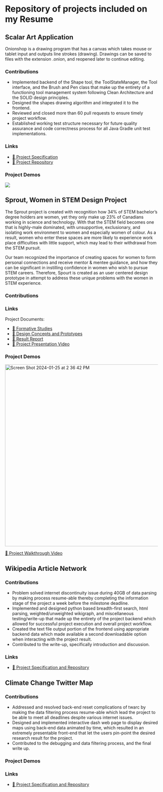 # Repository of projects included on my Resume

## Scalar Art Application
Onionshop is a drawing program that has a canvas which takes mouse or tablet input and outputs line strokes (drawing). Drawings can be saved to files with the extension .onion, and reopened later to continue editing.

### Contributions
* Implemented backend of the Shape tool, the ToolStateManager, the Tool interface, and the Brush and Pen class that make up the entirety of a functioning tool management system following Clean Architecture and the SOLID design principles.
* Designed the shapes drawing algorithm and integrated it to the frontend.
* Reviewed and closed more than 60 pull requests to ensure timely project workflow.
* Established working test structure necessary for future quality assurance and code correctness process for all Java Gradle unit test implementations.

### Links
* [🔗 Project Specification](https://github.com/CSC207-UofT/course-project-onion#the-onionshop)
* [🔗 Project Repository](https://github.com/CSC207-UofT/course-project-onion#the-onionshop)

### Project Demos
![](https://github.com/gnahzanit/resume_project_demos/assets/69278622/9e445c78-786b-48ed-8c77-7c35d9833eff)

## Sprout, Women in STEM Design Project
The Sprout project is created with recognition how 34% of STEM bachelor’s degree holders are women, yet they only make up 23% of Canadians working in science and technology. With that the STEM field becomes one that is highly-male dominated, with unsupportive, exclusionary, and isolating work environment to women and especially women of colour. As a result, women who enter these spaces are more likely to experience work place difficulties with little support, which may lead to their withdrawal from the STEM pursuit.

Our team recognized the importance of creating spaces for women to form personal connections and receive mentor & mentee guidance, and how they can be significant in instilling confidence in women who wish to pursue STEM careers. Therefore, Spourt is created as an user centered design prototype in attempt to address these unique problems with the women in STEM experience.

### Contributions


### Links
Project Documents:
* [🔗 Formative Studies](https://github.com/gnahzanit/resume_project_demos/blob/main/assets/A1_.Formative.Studies.pdf)
* [🔗 Design Concepts and Prototypes](https://github.com/gnahzanit/resume_project_demos/blob/main/assets/A2_.Design.Concepts.and.Prototypes.pdf)
* [🔗 Result Report](https://github.com/gnahzanit/resume_project_demos/blob/main/assets/A3.pdf)
* [🔗 Project Presentation Video](https://drive.google.com/file/d/13YlUO5ZmDePH3C12zm-smvmGgtnQ4yYD/view?usp=sharing)

### Project Demos

<img width="600" alt="Screen Shot 2024-01-25 at 2 36 42 PM" src="https://github.com/gnahzanit/resume_project_demos/assets/69278622/024f7a5a-e6fc-4904-bc23-12db244a049f">

[🔗 Project Walkthrough Video](https://drive.google.com/file/d/1lES5K8PlQXPHcxkmDB5bpK-ZjVtiThMO/view?usp=share_link)

## Wikipedia Article Network 

### Contributions
* Problem solved internet discontinuity issue during 40GB of data parsing by making process resume-able thereby completing the information stage of the project a week before the milestone deadline.
* Implemented and designed python based breadth-first search, html parsing, weighted/unweighted wikigraph, and miscellaneous testing/write-up that made up the entirety of the project backend which allowed for successful project execution and overall project workflow.
* Created the text file output portion of the frontend using appropriate backend data which made available a second downloadable option when interacting with the project result.
* Contributed to the write-up, specifically introduction and discussion.

### Links
* [🔗 Project Specification and Repository](https://github.com/faizahsayyid/wikipedia-article-network#wikipedia-article-network)

## Climate Change Twitter Map

### Contributions
* Addressed and resolved back-end reset complications of twarc by making the data filtering process resume-able which lead the project to be able to meet all deadlines despite various internet issues.
* Designed and implemented interactive dash web page to display desired maps using back-end data animated by time, which resulted in an extremely presentable front-end that let the users pin-point the desired research result for the project.
* Contributed to the debugging and data filtering process, and the final write up.

### Project Demos


### Links
* [🔗 Project Specification and Repository](https://github.com/faizahsayyid/CSC110_Project/blob/master/project_proposal/project_proposal.pdf)
